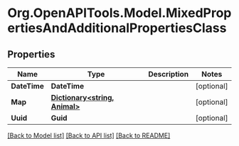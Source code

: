 # Org.OpenAPITools.Model.MixedPropertiesAndAdditionalPropertiesClass

## Properties

Name | Type | Description | Notes
------------ | ------------- | ------------- | -------------
**DateTime** | **DateTime** |  | [optional] 
**Map** | [**Dictionary&lt;string, Animal&gt;**](Animal.md) |  | [optional] 
**Uuid** | **Guid** |  | [optional] 

[[Back to Model list]](../../README.md#documentation-for-models) [[Back to API list]](../../README.md#documentation-for-api-endpoints) [[Back to README]](../../README.md)

